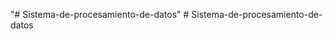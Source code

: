 "# Sistema-de-procesamiento-de-datos" 
#   S i s t e m a - d e - p r o c e s a m i e n t o - d e - d a t o s  
 